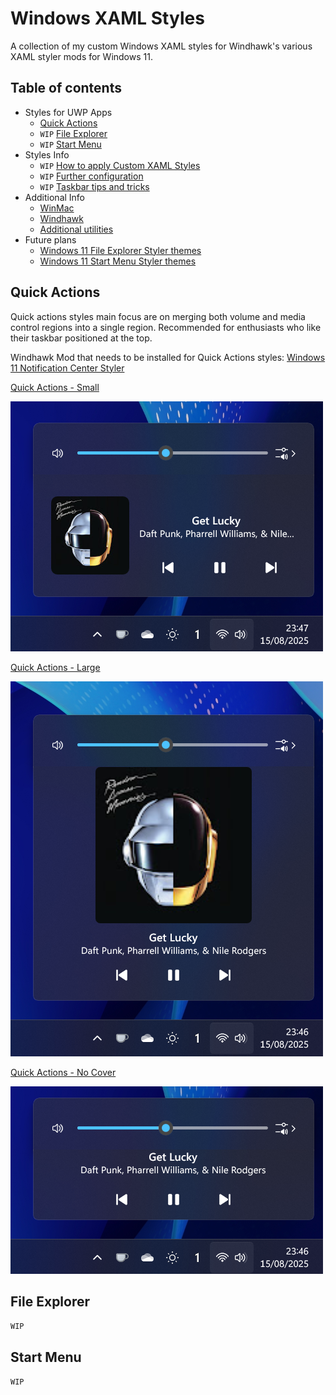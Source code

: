 # Windows XAML Styles
A collection of my custom Windows XAML styles for Windhawk's various XAML styler mods for Windows 11.


## Table of contents
* Styles for UWP Apps
  * [Quick Actions](#quick-actions)
  *  `WIP` [File Explorer](#file-explorer)
  *  `WIP` [Start Menu](#start-menu)
* Styles Info
  * `WIP` [How to apply Custom XAML Styles](#how-to-apply-custom-xaml-styles)
  * `WIP` [Further configuration](#further-configuration)
  * `WIP` [Taskbar tips and tricks](#taskbar-tips-and-tricks)
* Additional Info
  * [WinMac](https://github.com/Asteski/WinMac)
  * [Windhawk](https://github.com/ramensoftware/windhawk) 
  * [Additional utilities](https://github.com/Asteski/WinMac/wiki/Additional-utilities)
* Future plans
  * [Windows 11 File Explorer Styler themes](#file-explorer)
  * [Windows 11 Start Menu Styler themes](#start-menu)

## Quick Actions

Quick actions styles main focus are on merging both volume and media control regions into a single region. Recommended for enthusiasts who like their taskbar positioned at the top.

Windhawk Mod that needs to be installed for Quick Actions styles: [Windows 11 Notification Center Styler](https://windhawk.net/mods/windows-11-notification-center-styler)

[Quick Actions - Small](https://github.com/Asteski/Windows-XAML-Styles/blob/main/styles/Notification%20Center%20Styler%20-%20Quick%20Actions%20-%20Small.json)

![Quick Actions - Small](https://github.com/Asteski/Windows-XAML-Styles/blob/main/img/Notification%20Center%20Styler%20-%20Quick%20Actions%20-%20Small.png)

[Quick Actions - Large](https://github.com/Asteski/Windows-XAML-Styles/blob/main/styles/Notification%20Center%20Styler%20-%20Quick%20Actions%20-%20Large.json)

![Quick Actions - Large](https://github.com/Asteski/Windows-XAML-Styles/blob/main/img/Notification%20Center%20Styler%20-%20Quick%20Actions%20-%20Large.png)

[Quick Actions - No Cover](https://github.com/Asteski/Windows-XAML-Styles/blob/main/styles/Notification%20Center%20Styler%20-%20Quick%20Actions%20-%20No%20Cover.json)

![Quick Actions - No Cover](https://github.com/Asteski/Windows-XAML-Styles/blob/main/img/Notification%20Center%20Styler%20-%20Quick%20Actions%20-%20No%20Cover.png)

## File Explorer

`WIP`

## Start Menu

`WIP`
